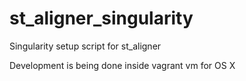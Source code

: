 # st_aligner_singularity
Singularity setup script for st_aligner

Development is being done inside vagrant vm for OS X
